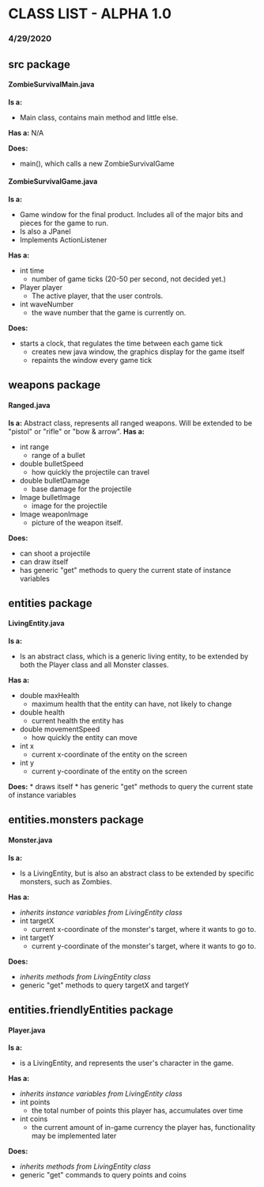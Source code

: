 # CLASS LIST - ALPHA 1.0
### 4/29/2020

## src package

#### ZombieSurvivalMain.java
**Is a:**
  * Main class, contains main method and little else.

**Has a:** N/A

**Does:**
  * main(), which calls a new ZombieSurvivalGame

#### ZombieSurvivalGame.java
**Is a:**  
  * Game window for the final product. Includes all of the major bits and pieces for the game to run.  
  * Is also a JPanel  
  * Implements ActionListener  
  
**Has a:**  
  * int time  
    * number of game ticks (20-50 per second, not decided yet.)  
  * Player player  
    * The active player, that the user controls.  
  * int waveNumber  
    * the wave number that the game is currently on.
    
**Does:**
  * starts a clock, that regulates the time between each game tick
    * creates new java window, the graphics display for the game itself
    * repaints the window every game tick

## weapons package

#### Ranged.java
**Is a:** Abstract class, represents all ranged weapons. Will be extended to be "pistol" or "rifle" or "bow & arrow".
**Has a:**
  * int range
    * range of a bullet
  * double bulletSpeed
    * how quickly the projectile can travel
  * double bulletDamage
    * base damage for the projectile
  * Image bulletImage
    * image for the projectile
  * Image weaponImage
    * picture of the weapon itself.

**Does:**
  * can shoot a projectile
  * can draw itself
  * has generic "get" methods to query the current state of instance variables

## entities package

#### LivingEntity.java
**Is a:**
  * Is an abstract class, which is a generic living entity, to be extended by both the Player class and all Monster classes.

**Has a:**
  * double maxHealth
	* maximum health that the entity can have, not likely to change
  * double health
	* current health the entity has
  * double movementSpeed
	* how quickly the entity can move
  * int x
	* current x-coordinate of the entity on the screen
  * int y
	* current y-coordinate of the entity on the screen

**Does:**
	* draws itself
	* has generic "get" methods to query the current state of instance variables

## entities.monsters package

#### Monster.java
**Is a:**
  * Is a LivingEntity, but is also an abstract class to be extended by specific monsters, such as Zombies.

**Has a:**
  * _inherits instance variables from LivingEntity class_
  * int targetX
    * current x-coordinate of the monster's target, where it wants to go to.
  * int targetY
	* current y-coordinate of the monster's target, where it wants to go to.

**Does:**
  * _inherits methods from LivingEntity class_
  * generic "get" methods to query targetX and targetY

## entities.friendlyEntities package

#### Player.java
**Is a:**
  * is a LivingEntity, and represents the user's character in the game.

**Has a:**
  * _inherits instance variables from LivingEntity class_
  * int points
	* the total number of points this player has, accumulates over time
  * int coins
	* the current amount of in-game currency the player has, functionality may be implemented later

**Does:**
  * _inherits methods from LivingEntity class_
  * generic "get" commands to query points and coins